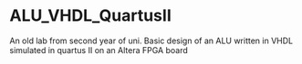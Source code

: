 # ALU_VHDL_QuartusII

An old lab from second year of uni.
Basic design of an ALU written in VHDL simulated in quartus II on an Altera FPGA board
